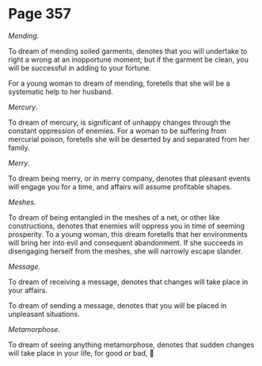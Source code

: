 # Page 357
_Mending_.


To dream of mending soiled garments, denotes that you will undertake
to right a wrong at an inopportune moment; but if the garment be clean,
you will be successful in adding to your fortune.


For a young woman to dream of mending, foretells that she will be a systematic
help to her husband.


_Mercury_.


To dream of mercury, is significant of unhappy changes through the constant
oppression of enemies. For a woman to be suffering from mercurial poison,
foretells she will be deserted by and separated from her family.


_Merry_.


To dream being merry, or in merry company, denotes that pleasant events
will engage you for a time, and affairs will assume profitable shapes.


_Meshes_.


To dream of being entangled in the meshes of a net, or other
like constructions, denotes that enemies will oppress you in time
of seeming prosperity. To a young woman, this dream foretells that her
environments will bring her into evil and consequent abandonment.
If she succeeds in disengaging herself from the meshes, she will
narrowly escape slander.


_Message_.


To dream of receiving a message, denotes that changes will take
place in your affairs.


To dream of sending a message, denotes that you will be placed
in unpleasant situations.


_Metamorphose_.


To dream of seeing anything metamorphose, denotes that sudden
changes will take place in your life, for good or bad,
